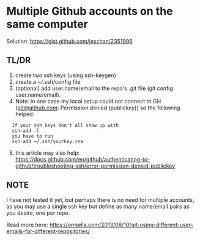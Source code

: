 # Multiple Github accounts on the same computer
Solution: https://gist.github.com/jexchan/2351996

## TL/DR
1. create two ssh keys (using ssh-keygen)
2. create a ~/.ssh/config file
3. (optional) add user.name/email to the repo's .git file (git config user.name/email).
4. Note: in one case my local setup could not connect to GH (git@github.com: Permission denied (publickey)) so the following helped:

```
  If your ssh keys don't all show up with
  ssh-add -l
  you have to run
  ssh-add ~/.ssh/yourkey.rsa
```
5. this article may also help: https://docs.github.com/en/github/authenticating-to-github/troubleshooting-ssh/error-permission-denied-publickey

## NOTE
I have not tested it yet, but perhaps there is no need for multiple accounts, as you may use a single ssh key but define as many name/email pairs as you desire, one per repo.

Read more here: https://orrsella.com/2013/08/10/git-using-different-user-emails-for-different-repositories/
